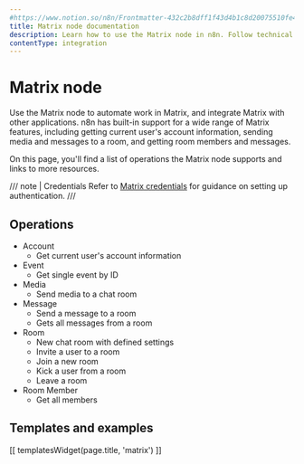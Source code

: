 ```yaml
---
#https://www.notion.so/n8n/Frontmatter-432c2b8dff1f43d4b1c8d20075510fe4
title: Matrix node documentation
description: Learn how to use the Matrix node in n8n. Follow technical documentation to integrate Matrix node into your workflows.
contentType: integration
---
```


# Matrix node

Use the Matrix node to automate work in Matrix, and integrate Matrix with other applications. n8n has built-in support for a wide range of Matrix features, including getting current user's account information, sending media and messages to a room, and getting room members and messages.

On this page, you'll find a list of operations the Matrix node supports and links to more resources.

/// note | Credentials
Refer to [Matrix credentials](/integrations/builtin/credentials/matrix/) for guidance on setting up authentication. 
///

## Operations

* Account
    * Get current user's account information
* Event
    * Get single event by ID
* Media
    * Send media to a chat room
* Message
    * Send a message to a room
    * Gets all messages from a room
* Room
    * New chat room with defined settings
    * Invite a user to a room
    * Join a new room
    * Kick a user from a room
    * Leave a room
* Room Member
    * Get all members

## Templates and examples

<!-- see https://www.notion.so/n8n/Pull-in-templates-for-the-integrations-pages-37c716837b804d30a33b47475f6e3780 -->
[[ templatesWidget(page.title, 'matrix') ]]

